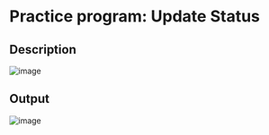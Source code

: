 # Practice program: Update Status

## Description

![image](https://github.com/Tan12d/PWC_RDBMS_using_Oracle/assets/100254217/f39b47ef-cb04-4473-af17-6580a1bacfad)

## Output

![image](https://github.com/Tan12d/PWC_RDBMS_using_Oracle/assets/100254217/88f6b3bd-2ee8-4550-a21d-1ce3db1efde2)
